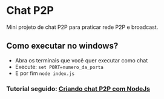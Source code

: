 # Chat P2P
Mini projeto de chat P2P para praticar rede P2P e broadcast.

## Como executar no windows?

- Abra os terminais que você quer executar como chat
- Execute: ``` set PORT=numero_da_porta ```
- E por fim ``` node index.js ```

### Tutorial seguido: [Criando chat P2P com NodeJs](https://medium.com/@gregorygregio/criando-chat-p2p-com-nodejs-120bf7addb7c)